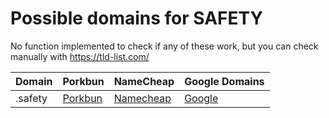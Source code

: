 # Possible domains for SAFETY

No function implemented to check if any of these work, but you can check manually with https://tld-list.com/

| Domain | Porkbun | NameCheap | Google Domains |
|---|---|---|---|
| .safety | [Porkbun](https://porkbun.com/checkout/search?prb=e814663da1&tlds=&idnLanguage=&search=search&q=.safety) | [Namecheap](https://www.namecheap.com/domains/registration/results/?domain=.safety) | [Google](https://domains.google.com/registrar/search?searchTerm=.safety) |

